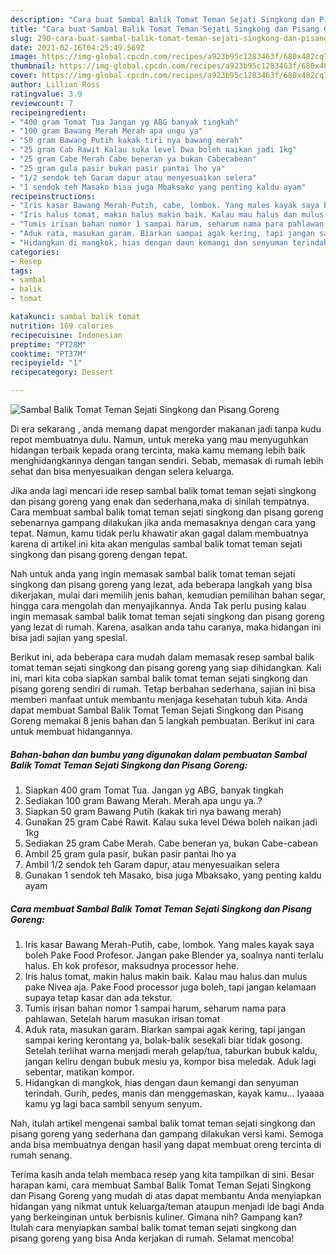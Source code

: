 ```yaml
---
description: "Cara buat Sambal Balik Tomat Teman Sejati Singkong dan Pisang Goreng yang nikmat Untuk Jualan"
title: "Cara buat Sambal Balik Tomat Teman Sejati Singkong dan Pisang Goreng yang nikmat Untuk Jualan"
slug: 290-cara-buat-sambal-balik-tomat-teman-sejati-singkong-dan-pisang-goreng-yang-nikmat-untuk-jualan
date: 2021-02-16T04:25:49.569Z
image: https://img-global.cpcdn.com/recipes/a923b95c1283463f/680x482cq70/sambal-balik-tomat-teman-sejati-singkong-dan-pisang-goreng-foto-resep-utama.jpg
thumbnail: https://img-global.cpcdn.com/recipes/a923b95c1283463f/680x482cq70/sambal-balik-tomat-teman-sejati-singkong-dan-pisang-goreng-foto-resep-utama.jpg
cover: https://img-global.cpcdn.com/recipes/a923b95c1283463f/680x482cq70/sambal-balik-tomat-teman-sejati-singkong-dan-pisang-goreng-foto-resep-utama.jpg
author: Lillian Ross
ratingvalue: 3.9
reviewcount: 7
recipeingredient:
- "400 gram Tomat Tua Jangan yg ABG banyak tingkah"
- "100 gram Bawang Merah Merah apa ungu ya"
- "50 gram Bawang Putih kakak tiri nya bawang merah"
- "25 gram Cab Rawit Kalau suka level Dwa boleh naikan jadi 1kg"
- "25 gram Cabe Merah Cabe beneran ya bukan Cabecabean"
- "25 gram gula pasir bukan pasir pantai lho ya"
- "1/2 sendok teh Garam dapur atau menyesuaikan selera"
- "1 sendok teh Masako bisa juga Mbaksako yang penting kaldu ayam"
recipeinstructions:
- "Iris kasar Bawang Merah-Putih, cabe, lombok. Yang males kayak saya boleh Pake Food Profesor. Jangan pake Blender ya, soalnya nanti terlalu halus. Eh kok profesor, maksudnya processor hehe."
- "Iris halus tomat, makin halus makin baik. Kalau mau halus dan mulus pake Nivea aja. Pake Food processor juga boleh, tapi jangan kelamaan supaya tetap kasar dan ada tekstur."
- "Tumis irisan bahan nomor 1 sampai harum, seharum nama para pahlawan. Setelah harum masukan irisan tomat"
- "Aduk rata, masukan garam. Biarkan sampai agak kering, tapi jangan sampai kering kerontang ya, bolak-balik sesekali biar tidak gosong. Setelah terlihat warna menjadi merah gelap/tua, taburkan bubuk kaldu, jangan keliru dengan bubuk mesiu ya, kompor bisa meledak. Aduk lagi sebentar, matikan kompor."
- "Hidangkan di mangkok, hias dengan daun kemangi dan senyuman terindah. Gurih, pedes, manis dan menggemaskan, kayak kamu... Iyaaaa kamu yg lagi baca sambil senyum senyum."
categories:
- Resep
tags:
- sambal
- balik
- tomat

katakunci: sambal balik tomat 
nutrition: 169 calories
recipecuisine: Indonesian
preptime: "PT28M"
cooktime: "PT37M"
recipeyield: "1"
recipecategory: Dessert

---
```



![Sambal Balik Tomat Teman Sejati Singkong dan Pisang Goreng](https://img-global.cpcdn.com/recipes/a923b95c1283463f/680x482cq70/sambal-balik-tomat-teman-sejati-singkong-dan-pisang-goreng-foto-resep-utama.jpg)

Di era  sekarang , anda memang dapat mengorder makanan jadi tanpa kudu repot membuatnya dulu. Namun, untuk mereka yang mau menyuguhkan hidangan terbaik kepada orang tercinta, maka kamu memang lebih baik menghidangkannya dengan tangan sendiri. Sebab, memasak di rumah lebih sehat dan bisa menyesuaikan dengan selera keluarga.

Jika anda lagi mencari ide resep sambal balik tomat teman sejati singkong dan pisang goreng yang enak dan sederhana,maka di sinilah tempatnya. Cara membuat sambal balik tomat teman sejati singkong dan pisang goreng  sebenarnya gampang dilakukan jika anda memasaknya dengan cara yang tepat. Namun, kamu tidak perlu khawatir akan gagal dalam membuatnya 
karena di artikel ini kita akan mengulas sambal balik tomat teman sejati singkong dan pisang goreng dengan tepat.  



Nah untuk anda yang ingin memasak sambal balik tomat teman sejati singkong dan pisang goreng yang lezat, ada beberapa langkah yang bisa dikerjakan, mulai dari memilih jenis bahan, kemudian pemilihan bahan segar, hingga cara mengolah dan menyajikannya. Anda Tak perlu pusing kalau ingin memasak sambal balik tomat teman sejati singkong dan pisang goreng yang lezat di rumah. Karena, asalkan anda  tahu caranya, maka hidangan ini bisa jadi sajian yang spesial.

Berikut ini, ada beberapa cara mudah dalam memasak resep sambal balik tomat teman sejati singkong dan pisang goreng yang siap dihidangkan. Kali ini, mari kita coba siapkan sambal balik tomat teman sejati singkong dan pisang goreng sendiri di rumah. Tetap berbahan sederhana, sajian ini bisa memberi manfaat untuk membantu menjaga kesehatan tubuh kita. Anda dapat membuat Sambal Balik Tomat Teman Sejati Singkong dan Pisang Goreng memakai 8 jenis bahan dan 5 langkah pembuatan. Berikut ini cara untuk membuat hidangannya.

<!--inarticleads1-->

##### Bahan-bahan dan bumbu yang digunakan dalam pembuatan Sambal Balik Tomat Teman Sejati Singkong dan Pisang Goreng:

1. Siapkan 400 gram Tomat Tua. Jangan yg ABG, banyak tingkah
1. Sediakan 100 gram Bawang Merah. Merah apa ungu ya..?
1. Siapkan 50 gram Bawang Putih (kakak tiri nya bawang merah)
1. Gunakan 25 gram Cabé Rawit. Kalau suka level Déwa boleh naikan jadi 1kg
1. Sediakan 25 gram Cabe Merah. Cabe beneran ya, bukan Cabe-cabean
1. Ambil 25 gram gula pasir, bukan pasir pantai lho ya
1. Ambil 1/2 sendok teh Garam dapur, atau menyesuaikan selera
1. Gunakan 1 sendok teh Masako, bisa juga Mbaksako, yang penting kaldu ayam




<!--inarticleads2-->

##### Cara membuat Sambal Balik Tomat Teman Sejati Singkong dan Pisang Goreng:

1. Iris kasar Bawang Merah-Putih, cabe, lombok. Yang males kayak saya boleh Pake Food Profesor. Jangan pake Blender ya, soalnya nanti terlalu halus. Eh kok profesor, maksudnya processor hehe.
1. Iris halus tomat, makin halus makin baik. Kalau mau halus dan mulus pake Nivea aja. Pake Food processor juga boleh, tapi jangan kelamaan supaya tetap kasar dan ada tekstur.
1. Tumis irisan bahan nomor 1 sampai harum, seharum nama para pahlawan. Setelah harum masukan irisan tomat
1. Aduk rata, masukan garam. Biarkan sampai agak kering, tapi jangan sampai kering kerontang ya, bolak-balik sesekali biar tidak gosong. Setelah terlihat warna menjadi merah gelap/tua, taburkan bubuk kaldu, jangan keliru dengan bubuk mesiu ya, kompor bisa meledak. Aduk lagi sebentar, matikan kompor.
1. Hidangkan di mangkok, hias dengan daun kemangi dan senyuman terindah. Gurih, pedes, manis dan menggemaskan, kayak kamu... Iyaaaa kamu yg lagi baca sambil senyum senyum.




Nah, itulah artikel mengenai  sambal balik tomat teman sejati singkong dan pisang goreng  yang sederhana dan gampang dilakukan versi kami. Semoga anda bisa membuatnya dengan hasil yang dapat membuat oreng tercinta di rumah senang. 

Terima kasih anda telah membaca resep yang kita tampilkan di sini. Besar harapan kami, cara membuat  Sambal Balik Tomat Teman Sejati Singkong dan Pisang Goreng yang mudah di atas dapat membantu Anda menyiapkan hidangan yang nikmat untuk keluarga/teman ataupun menjadi ide bagi Anda yang berkeinginan untuk berbisnis kuliner. Gimana nih? Gampang kan? Itulah cara menyiapkan sambal balik tomat teman sejati singkong dan pisang goreng yang bisa Anda kerjakan di rumah. Selamat mencoba!

